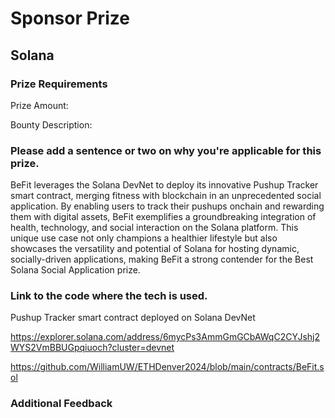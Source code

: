 # Sponsor Prize

## Solana

### Prize Requirements


Prize Amount: 

Bounty Description:


### Please add a sentence or two on why you're applicable for this prize.

BeFit leverages the Solana DevNet to deploy its innovative Pushup Tracker smart contract, merging fitness with blockchain in an unprecedented social application. By enabling users to track their pushups onchain and rewarding them with digital assets, BeFit exemplifies a groundbreaking integration of health, technology, and social interaction on the Solana platform. This unique use case not only champions a healthier lifestyle but also showcases the versatility and potential of Solana for hosting dynamic, socially-driven applications, making BeFit a strong contender for the Best Solana Social Application prize.

### Link to the code where the tech is used.

Pushup Tracker smart contract deployed on Solana DevNet

https://explorer.solana.com/address/6mycPs3AmmGmGCbAWqC2CYJshj2WYS2VmBBUGpqiuoch?cluster=devnet

https://github.com/WilliamUW/ETHDenver2024/blob/main/contracts/BeFit.sol

### Additional Feedback
